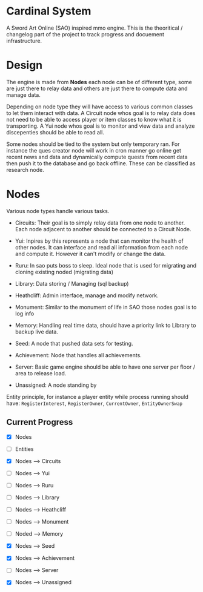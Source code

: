 # Cardinal System

A Sword Art Online (SAO) inspired mmo engine. This is the theoritical / changelog part of the project to track progress and docuement infrastructure.

# Design

The engine is made from **Nodes** each node can be of different type, some are just there to relay data and others are just there to compute data and manage data. 

Depending on node type they will have access to various common classes to let them interact with data. A Circuit node whos goal is to relay data does not need to be able to access player or item classes to know what it is transporting. A Yui node whos goal is to monitor and view data and analyze discepenties should be able to read all.

Some nodes should be tied to the system but only temporary ran. For instance the ques creator node will work in cron manner go online get recent news and data and dynamically compute quests from recent data then push it to the database and go back offline. These can be classified as research node.

# Nodes

Various node types handle various tasks.

- Circuits: Their goal is to simply relay data from one node to another.  Each node adjacent to another should be connected to a Circuit Node.

- Yui: Inpires by this represents a node that can monitor the health of other nodes. It can interface and read all information from each node and compute it. However it can't modify or change the data.

- Ruru: In sao puts boss to sleep. Ideal node that is used for migrating and cloning existing noded (migrating data)

- Library: Data storing / Managing (sql backup)

- Heathcliff: Admin interface, manage and modify network.

- Monument: Similar to the monument of life in SAO those nodes goal is to log info

- Memory: Handling real time data, should have a priority link to Library to backup live data.

- Seed: A node that pushed data sets for testing.

- Achievement: Node that handles all achievements.

- Server: Basic game engine should be able to have one server per floor / area to release load.

- Unassigned: A node standing by 



Entity principle, for instance a player entity while process running should have: `RegisterInterest`, `RegisterOwner`, `CurrentOwner`, `EntityOwnerSwap`

## Current Progress

- [x] Nodes

- [ ] Entities

- [x] Nodes --> Circuits

- [ ] Nodes --> Yui

- [ ] Nodes --> Ruru

- [ ] Nodes --> Library

- [ ] Nodes --> Heathcliff

- [ ] Nodes --> Monument

- [ ] Noded --> Memory

- [x] Nodes --> Seed

- [x] Nodes --> Achievement

- [ ] Nodes --> Server

- [x] Nodes --> Unassigned
